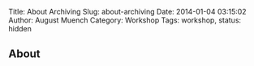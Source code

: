 Title: About Archiving
Slug: about-archiving
Date: 2014-01-04 03:15:02
Author: August Muench
Category: Workshop
Tags: workshop,
status: hidden

## About